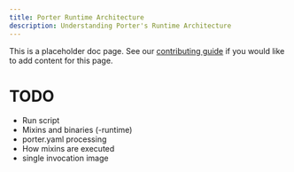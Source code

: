 ```yaml
---
title: Porter Runtime Architecture
description: Understanding Porter's Runtime Architecture
---
```


This is a placeholder doc page. See our [contributing guide][contrib] 
if you would like to add content for this page.

# TODO

* Run script
* Mixins and binaries (-runtime)
* porter.yaml processing
* How mixins are executed
* single invocation image

[contrib]: /contribute/guide/#documentation